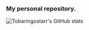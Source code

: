 ### My personal repository.

![Tobaringostarr's GitHub stats](https://github-readme-stats.vercel.app/api?username=tobaringostarr&count_private=true&layout=compact)

